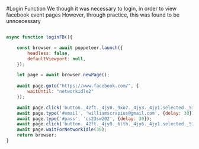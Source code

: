 #Login Function
We though it was necessary to login, in order to view facebook event pages
However, through practice, this was found to be unncecessary
```js

async function loginFB(){

    const browser = await puppeteer.launch({
        headless: false,
        defaultViewport: null,
    });

    let page = await browser.newPage();
    
    await page.goto("https://www.facebook.com/", {
        waitUntil: "networkidle2"
    });

    await page.click('button._42ft._4jy0._9xo7._4jy3._4jy1.selected._51sy');
    await page.type('#email', 'williamscrapius@gmail.com', {delay: 30});
    await page.type('#pass', 'cs23sw202', {delay: 30});
    await page.click('button._42ft._4jy0._6lth._4jy6._4jy1.selected._51sy', {delay: 30});
    await page.waitForNetworkIdle(30);
    return browser;
}

```